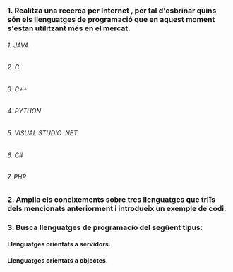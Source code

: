 ### 1. Realitza una recerca per Internet , per tal d'esbrinar quins són els llenguatges de programació que en aquest moment s'estan utilitzant més en el mercat.

###### 1. JAVA
###### 2. C
###### 3. C++
###### 4. PYTHON
###### 5. VISUAL STUDIO .NET
###### 6. C#
###### 7. PHP

### 2. Amplia els coneixements sobre tres llenguatges que triïs dels mencionats anteriorment i introdueix un exemple de codi.

### 3. Busca llenguatges de programació del següent tipus:

#### Llenguatges orientats a servidors.

#### Llenguatges orientats a objectes.
